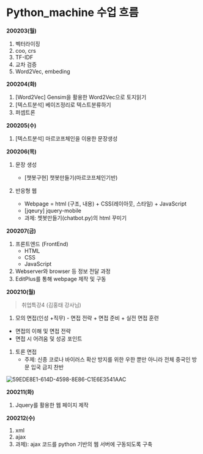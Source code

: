 # Python_machine 수업 흐름

**200203(월)**

1. 벡터라이징
2. coo, crs
3. TF-IDF
4. 교차 검증
5. Word2Vec, embeding



**200204(화)**

1.  [Word2Vec] Gensim을 활용한 Word2Vec으로 토지읽기
2. [텍스트분석] 베이즈정리로 텍스트분류하기
3.  퍼셉트론



**200205(수)**

1. [텍스트분석] 마르코프체인을 이용한 문장생성



**200206(목)**

1. 문장 생성

   * [챗봇구현] 챗봇만들기(마르코프체인기반) 

   

2. 반응형 웹

   * Webpage = html (구조, 내용) + CSS(레이아웃, 스타일) + JavaScript 
   * [jqeury] jquery-mobile
   * 과제: 쳇봇만들기(chatbot.py)의 html 꾸미기



**200207(금)**

1. 프론트엔드 (FrontEnd)
   * HTML
   * CSS
   * JavaScript
2. Webserver와 browser 등 정보 전달 과정
3. EditPlus를 통해 webpage 제작 및 구동





**200210(월)**

> 취업특강4 (김홍태 강사님)

1. 모의 면접(인성 +직무) - 면접 전략 + 면접 준비 + 실전 면접 훈련

* 면접의 이해 및 면접 전략
* 면접 시 어려움 및 성공 포인트

1. 토론 면접
   * 주제: 신종 코로나 바이러스 확산 방지를 위한 우한 뿐만 아니라 전체 중국인 방문 입국 금지 찬반

![59EDE8E1-614D-4598-8E86-C1E6E3541AAC](https://user-images.githubusercontent.com/58682936/74147716-24ae1980-4c47-11ea-9efd-3abb32de40dd.jpg)



**200211(화)**

1. Jquery를 활용한 웹 페이지 제작



**200212(수)**

1. xml
2. ajax
3. 과제): ajax 코드를 python 기반의 웹 서버에 구동되도록 구축 